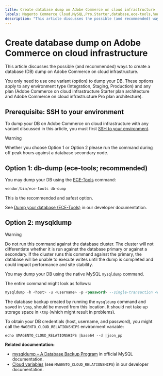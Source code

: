 ```yaml
---
title: Create database dump on Adobe Commerce on cloud infrastructure
labels: Magento Commerce Cloud,MySQL,Pro,Starter,database,ece-tools,how to,production,Adobe Commerce,cloud infrastructure
description: "This article discusses the possible (and recommended) ways to create a database (DB) dump on Adobe Commerce on cloud infrastructure."
---
```


# Create database dump on Adobe Commerce on cloud infrastructure

This article discusses the possible (and recommended) ways to create a database (DB) dump on Adobe Commerce on cloud infrastructure.

You only need to use one variant (option) to dump your DB. These options apply to any environment type (Integration, Staging, Production) and any plan (Adobe Commerce on cloud infrastructure Starter plan architecture and Adobe Commerce on cloud infrastructure Pro plan architecture).

## Prerequisite: SSH to your environment

To dump your DB on Adobe Commerce on cloud infrastructure with any variant discussed in this article, you must first [SSH to your environment](http://devdocs.magento.com/guides/v2.2/cloud/env/environments-ssh.html#ssh).

>[!WARNING]
>
>Whether you choose Option 1 or Option 2 please run the command during off peak hours against a database secondary node.

## Option 1: db-dump (**ece-tools; recommended**)

You may dump your DB using the [ECE-Tools](http://devdocs.magento.com/guides/v2.2/cloud/composer-packages/ece-tools.html) command:

```php
vendor/bin/ece-tools db-dump
```

This is the recommended and safest option.

 See [Dump your database (ECE-Tools)](http://devdocs.magento.com/guides/v2.2/cloud/project/project-webint-snap.html#db-dump) in our developer documentation.

## Option 2: mysqldump

>[!WARNING]
>
>Do not run this command against the database cluster. The cluster will not differentiate whether it is run against the database primary or against a secondary. If the cluster runs this command against the primary, the database will be unable to execute writes until the dump is completed and could impact performance and site stability.

You may dump your DB using the native MySQL `mysqldump` command.

The entire command might look as follows:

```sql
mysqldump -h <host> -u <username> -p <password> --single-transaction <db_name> | gzip > /tmp/<dump_name>.sql.gz
```

The database backup created by running the `mysqldump` command and saved in `\tmp`, should be moved from this location. It should not take up storage space in `\tmp` (which might result in problems).

To obtain your DB credentials (host, username, and password), you might call the `MAGENTO_CLOUD_RELATIONSHIPS` environment variable:

```clike
echo $MAGENTO_CLOUD_RELATIONSHIPS |base64 --d |json_pp
```

 **Related documentation:**

* [mysqldump &ndash; A Database Backup Program](https://dev.mysql.com/doc/refman/8.0/en/mysqldump.html) in official MySQL documentation.
* [Cloud variables](http://devdocs.magento.com/guides/v2.2/cloud/env/variables-cloud.html) (see `MAGENTO_CLOUD_RELATIONSHIPS`) in our developer documentation. 